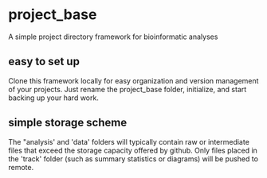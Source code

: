 # project_base
A simple project directory framework for bioinformatic analyses

## easy to set up
Clone this framework locally for easy organization and version management of your projects. Just rename the project_base folder, initialize, and start backing up your hard work.

## simple storage scheme
The "analysis' and 'data' folders will typically contain raw or intermediate files that exceed the storage capacity offered by github. Only files placed in the 'track' folder (such as summary statistics or diagrams) will be pushed to remote.
